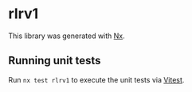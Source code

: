 # rlrv1

This library was generated with [Nx](https://nx.dev).

## Running unit tests

Run `nx test rlrv1` to execute the unit tests via [Vitest](https://vitest.dev/).
